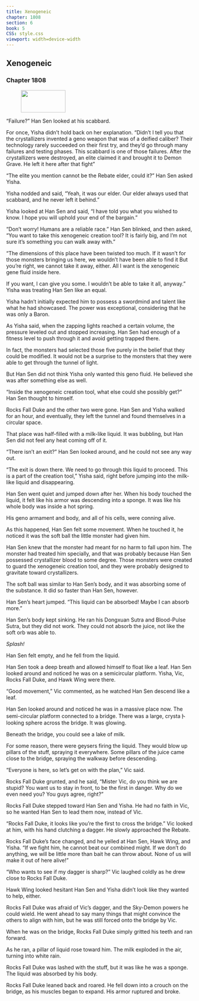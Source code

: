 ```yaml
---
title: Xenogeneic
chapter: 1808
section: 6
book: 5
CSS: style.css
viewport: width=device-width
---
```


## Xenogeneic

### Chapter 1808

<figure>
	<img src="../Images/gem.gif" alt="" id="gem" width="120" height="60" />
</figure>

“Failure?” Han Sen looked at his scabbard.

For once, Yisha didn’t hold back on her explanation. “Didn’t I tell you that the crystallizers invented a geno weapon that was of a deified caliber? Their technology rarely succeeded on their first try, and they’d go through many failures and testing phases. This scabbard is one of those failures. After the crystallizers were destroyed, an elite claimed it and brought it to Demon Grave. He left it here after that fight”

“The elite you mention cannot be the Rebate elder, could it?” Han Sen asked Yisha.

Yisha nodded and said, “Yeah, it was our elder. Our elder always used that scabbard, and he never left it behind.”

Yisha looked at Han Sen and said, “I have told you what you wished to know. I hope you will uphold your end of the bargain.”

“Don’t worry! Humans are a reliable race.” Han Sen blinked, and then asked, “You want to take this xenogeneic creation tool? It is fairly big, and I’m not sure it’s something you can walk away with.”

“The dimensions of this place have been twisted too much. If it wasn’t for those monsters bringing us here, we wouldn’t have been able to find it But you’re right, we cannot take it away, either. All I want is the xenogeneic gene fluid inside here.

If you want, I can give you some. I wouldn’t be able to take it all, anyway.” Yisha was treating Han Sen like an equal.

Yisha hadn’t initially expected him to possess a swordmind and talent like what he had showcased. The power was exceptional, considering that he was only a Baron.

As Yisha said, when the zapping lights reached a certain volume, the pressure leveled out and stopped increasing. Han Sen had enough of a fitness level to push through it and avoid getting trapped there.

In fact, the monsters had selected those five purely in the belief that they could be modified. It would not be a surprise to the monsters that they were able to get through the tunnel of light.

But Han Sen did not think Yisha only wanted this geno fluid. He believed she was after something else as well.

“Inside the xenogeneic creation tool, what else could she possibly get?” Han Sen thought to himself.

Rocks Fall Duke and the other two were gone. Han Sen and Yisha walked for an hour, and eventually, they left the tunnel and found themselves in a circular space.

That place was half-filled with a milk-like liquid. It was bubbling, but Han Sen did not feel any heat coming off of it.

“There isn’t an exit?” Han Sen looked around, and he could not see any way out.

“The exit is down there. We need to go through this liquid to proceed. This is a part of the creation tool,” Yisha said, right before jumping into the milk-like liquid and disappearing.

Han Sen went quiet and jumped down after her. When his body touched the liquid, it felt like his armor was descending into a sponge. It was like his whole body was inside a hot spring.

His geno armament and body, and all of his cells, were conning alive.

As this happened, Han Sen felt some movement. When he touched it, he noticed it was the soft ball the little monster had given him.

Han Sen knew that the monster had meant for no harm to fall upon him. The monster had treated him specially, and that was probably because Han Sen possessed crystallizer blood to some degree. Those monsters were created to guard the xenogeneic creation tool, and they were probably designed to gravitate toward crystallizers.

The soft ball was similar to Han Sen’s body, and it was absorbing some of the substance. It did so faster than Han Sen, however.

Han Sen’s heart jumped. “This liquid can be absorbed! Maybe I can absorb more.”

Han Sen’s body kept sinking. He ran his Dongxuan Sutra and Blood-Pulse Sutra, but they did not work. They could not absorb the juice, not like the soft orb was able to.

*Splash!*

Han Sen felt empty, and he fell from the liquid.

Han Sen took a deep breath and allowed himself to float like a leaf. Han Sen looked around and noticed he was on a semicircular platform. Yisha, Vic, Rocks Fall Duke, and Hawk Wing were there.

“Good movement,” Vic commented, as he watched Han Sen descend like a leaf.

Han Sen looked around and noticed he was in a massive place now. The semi-circular platform connected to a bridge. There was a large, crysta卜looking sphere across the bridge. It was glowing.

Beneath the bridge, you could see a lake of milk.

For some reason, there were geysers firing the liquid. They would blow up pillars of the stuff, spraying it everywhere. Some pillars of the juice came close to the bridge, spraying the walkway before descending.

“Everyone is here, so let’s get on with the plan,” Vic said.

Rocks Fall Duke grunted, and he said, “Mister Vic, do you think we are stupid? You want us to stay in front, to be the first in danger. Why do we even need you? You guys agree, right?”

Rocks Fall Duke stepped toward Han Sen and Yisha. He had no faith in Vic, so he wanted Han Sen to lead them now, instead of Vic.

“Rocks Fall Duke, it looks like you’re the first to cross the bridge.” Vic looked at him, with his hand clutching a dagger. He slowly approached the Rebate.

Rocks Fall Duke’s face changed, and he yelled at Han Sen, Hawk Wing, and Yisha. “If we fight him, he cannot beat our combined might. If we don’t do anything, we will be little more than bait he can throw about. None of us will make it out of here alive!”

“Who wants to see if my dagger is sharp?” Vic laughed coldly as he drew close to Rocks Fall Duke.

Hawk Wing looked hesitant Han Sen and Yisha didn’t look like they wanted to help, either.

Rocks Fall Duke was afraid of Vic’s dagger, and the Sky-Demon powers he could wield. He went ahead to say many things that might convince the others to align with him, but he was still forced onto the bridge by Vic.

When he was on the bridge, Rocks Fall Duke simply gritted his teeth and ran forward.

As he ran, a pillar of liquid rose toward him. The milk exploded in the air, turning into white rain.

Rocks Fall Duke was lashed with the stuff, but it was like he was a sponge. The liquid was absorbed by his body.

Rocks Fall Duke leaned back and roared. He fell down into a crouch on the bridge, as his muscles began to expand. His armor ruptured and broke.